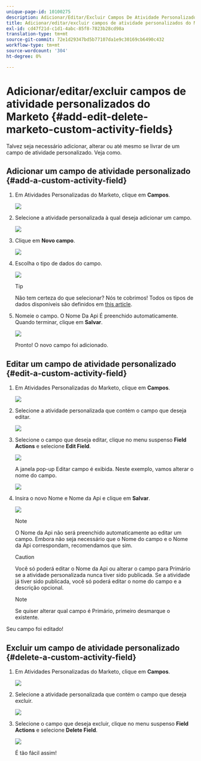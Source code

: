 ```yaml
---
unique-page-id: 10100275
description: Adicionar/Editar/Excluir Campos De Atividade Personalizados Do Marketo - Documentos Do Marketo - Documentação Do Produto
title: Adicionar/editar/excluir campos de atividade personalizados do Marketo
exl-id: cd47f21d-c1d1-4abc-85f8-7823b28cd98a
translation-type: tm+mt
source-git-commit: 72e1d29347bd5b77107da1e9c30169cb6490c432
workflow-type: tm+mt
source-wordcount: '304'
ht-degree: 0%

---
```


# Adicionar/editar/excluir campos de atividade personalizados do Marketo {#add-edit-delete-marketo-custom-activity-fields}

Talvez seja necessário adicionar, alterar ou até mesmo se livrar de um campo de atividade personalizado. Veja como.

## Adicionar um campo de atividade personalizado {#add-a-custom-activity-field}

1. Em Atividades Personalizadas do Marketo, clique em **Campos**.

   ![](assets/one-3.png)

1. Selecione a atividade personalizada à qual deseja adicionar um campo.

   ![](assets/two-3.png)

1. Clique em **Novo campo**.

   ![](assets/three-3.png)

1. Escolha o tipo de dados do campo.

   ![](assets/four-3.png)

   >[!TIP]
   >
   >Não tem certeza do que selecionar? Nós te cobrimos! Todos os tipos de dados disponíveis são definidos em [this article](/help/marketo/product-docs/administration/field-management/custom-field-type-glossary.md).

1. Nomeie o campo. O Nome Da Api É preenchido automaticamente. Quando terminar, clique em **Salvar**.

   ![](assets/five-3.png)

   Pronto! O novo campo foi adicionado.

## Editar um campo de atividade personalizado {#edit-a-custom-activity-field}

1. Em Atividades Personalizadas do Marketo, clique em **Campos**.

   ![](assets/one-3.png)

1. Selecione a atividade personalizada que contém o campo que deseja editar.

   ![](assets/seven.png)

1. Selecione o campo que deseja editar, clique no menu suspenso **Field Actions** e selecione **Edit Field**.

   ![](assets/eight.png)

   A janela pop-up Editar campo é exibida. Neste exemplo, vamos alterar o nome do campo.

   ![](assets/nine.png)

1. Insira o novo Nome e Nome da Api e clique em **Salvar**.

   ![](assets/ten.png)

   >[!NOTE]
   >
   >O Nome da Api não será preenchido automaticamente ao editar um campo. Embora não seja necessário que o Nome do campo e o Nome da Api correspondam, recomendamos que sim.

   >[!CAUTION]
   >
   >Você só poderá editar o Nome da Api ou alterar o campo para Primário se a atividade personalizada nunca tiver sido publicada. Se a atividade já tiver sido publicada, você só poderá editar o nome do campo e a descrição opcional.

   >[!NOTE]
   >
   >Se quiser alterar qual campo é Primário, primeiro desmarque o existente.

Seu campo foi editado!

## Excluir um campo de atividade personalizado {#delete-a-custom-activity-field}

1. Em Atividades Personalizadas do Marketo, clique em **Campos**.

   ![](assets/one-3.png)

1. Selecione a atividade personalizada que contém o campo que deseja excluir.

   ![](assets/twelve.png)

1. Selecione o campo que deseja excluir, clique no menu suspenso **Field Actions** e selecione **Delete Field**.

   ![](assets/thirteen.png)

   É tão fácil assim!
